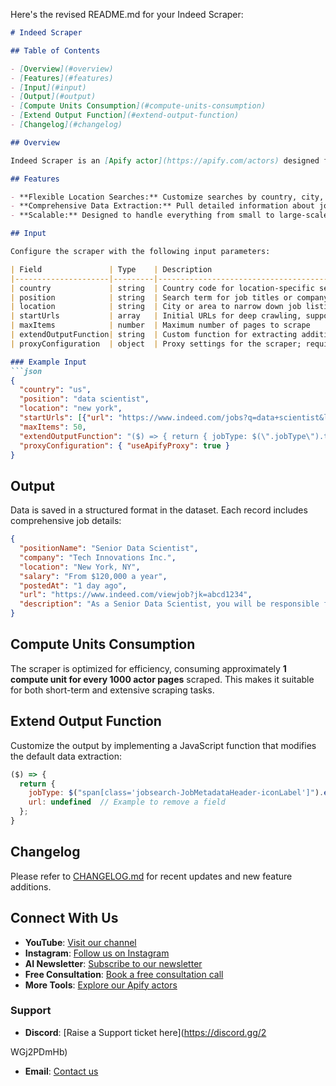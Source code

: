 Here's the revised README.md for your Indeed Scraper:

```markdown
# Indeed Scraper

## Table of Contents

- [Overview](#overview)
- [Features](#features)
- [Input](#input)
- [Output](#output)
- [Compute Units Consumption](#compute-units-consumption)
- [Extend Output Function](#extend-output-function)
- [Changelog](#changelog)

## Overview

Indeed Scraper is an [Apify actor](https://apify.com/actors) designed for extracting job posting information from [Indeed.com](https://www.indeed.com/). Built on top of the [Apify SDK](https://sdk.apify.com/), it can be run both on the [Apify platform](https://my.apify.com) and locally to gather data across various regions and job types.

## Features

- **Flexible Location Searches:** Customize searches by country, city, or region.
- **Comprehensive Data Extraction:** Pull detailed information about job positions including company name, location, salary, and more.
- **Scalable:** Designed to handle everything from small to large-scale scraping tasks.

## Input

Configure the scraper with the following input parameters:

| Field               | Type    | Description                                                                                     | Default Value                                                            |
|---------------------|---------|-------------------------------------------------------------------------------------------------|--------------------------------------------------------------------------|
| country             | string  | Country code for location-specific searches, e.g., 'us' for United States or 'uk' for United Kingdom | none                                                                     |
| position            | string  | Search term for job titles or company names                                                     | none                                                                     |
| location            | string  | City or area to narrow down job listings                                                        | none                                                                     |
| startUrls           | array   | Initial URLs for deep crawling, supports category/search URLs or detail URLs                    | `[{"url": "https://www.indeed.com/jobs?q=software+engineer&l=san+francisco"}]` |
| maxItems            | number  | Maximum number of pages to scrape                                                               | all found                                                                |
| extendOutputFunction| string  | Custom function for extracting additional details                                               |                                                                          |
| proxyConfiguration  | object  | Proxy settings for the scraper; required for operation.                                         | `{ "useApifyProxy": true }`                                              |

### Example Input
```json
{
  "country": "us",
  "position": "data scientist",
  "location": "new york",
  "startUrls": [{"url": "https://www.indeed.com/jobs?q=data+scientist&l=new+york"}],
  "maxItems": 50,
  "extendOutputFunction": "($) => { return { jobType: $(\".jobType\").text().trim() }; }",
  "proxyConfiguration": { "useApifyProxy": true }
}
```

## Output

Data is saved in a structured format in the dataset. Each record includes comprehensive job details:

```json
{
  "positionName": "Senior Data Scientist",
  "company": "Tech Innovations Inc.",
  "location": "New York, NY",
  "salary": "From $120,000 a year",
  "postedAt": "1 day ago",
  "url": "https://www.indeed.com/viewjob?jk=abcd1234",
  "description": "As a Senior Data Scientist, you will be responsible for..."
}
```

## Compute Units Consumption

The scraper is optimized for efficiency, consuming approximately **1 compute unit for every 1000 actor pages** scraped. This makes it suitable for both short-term and extensive scraping tasks.

## Extend Output Function

Customize the output by implementing a JavaScript function that modifies the default data extraction:

```javascript
($) => {
  return {
    jobType: $("span[class='jobsearch-JobMetadataHeader-iconLabel']").eq(1).text().trim(),
    url: undefined  // Example to remove a field
  };
}
```

## Changelog

Please refer to [CHANGELOG.md](https://github.com/metalwarrior665/actor-indeed-scraper/blob/master/CHANGELOG.md) for recent updates and new feature additions.

## Connect With Us

- **YouTube**: [Visit our channel](https://www.youtube.com/channel/UCSglWXooehH8Cy7LYHhXtqA)
- **Instagram**: [Follow us on Instagram](https://www.instagram.com/quicklifesolutionsofficial/)
- **AI Newsletter**: [Subscribe to our newsletter](https://sendfox.com/quicklifesolutions)
- **Free Consultation**: [Book a free consultation call](https://tidycal.com/quicklifesolutions/free-consultation)
- **More Tools**: [Explore our Apify actors](https://apify.com/dainty_screw)

### Support

- **Discord**: [Raise a Support ticket here](https://discord.gg/2

WGj2PDmHb)
- **Email**: [Contact us](mailto:codemasterdevops@gmail.com)
```
